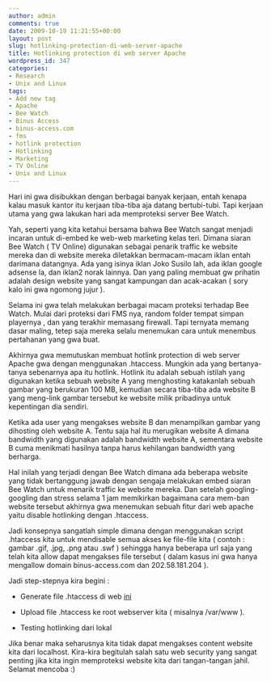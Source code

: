 ```yaml
---
author: admin
comments: true
date: 2009-10-19 11:21:55+00:00
layout: post
slug: hotlinking-protection-di-web-server-apache
title: Hotlinking protection di web server Apache
wordpress_id: 347
categories:
- Research
- Unix and Linux
tags:
- Add new tag
- Apache
- Bee Watch
- Binus Access
- binus-access.com
- fms
- hotlink protection
- Hotlinking
- Marketing
- TV Online
- Unix and Linux
---
```


Hari ini gwa disibukkan dengan berbagai banyak kerjaan, entah kenapa kalau masuk kantor itu kerjaan tiba-tiba aja datang bertubi-tubi. Tapi kerjaan utama yang gwa lakukan hari ada memproteksi server Bee Watch. 

Yah, seperti yang kita ketahui bersama bahwa Bee Watch sangat menjadi incaran untuk di-embed ke web-web marketing kelas teri. Dimana siaran Bee Watch ( TV Online) digunakan sebagai penarik traffic ke website mereka dan di website mereka diletakkan bermacam-macam iklan entah darimana datangnya. Ada yang isinya iklan Joko Susilo lah, ada iklan google adsense la, dan iklan2 norak lainnya. Dan yang paling membuat gw prihatin adalah design website yang sangat kampungan dan acak-acakan ( sory kalo ini gwa ngomong jujur ).  

Selama ini gwa telah melakukan berbagai macam proteksi terhadap Bee Watch. Mulai dari proteksi dari FMS nya, random folder tempat simpan playernya , dan yang terakhir memasang firewall. Tapi ternyata memang dasar maling, tetep saja mereka selalu menemukan cara untuk menembus pertahanan yang gwa buat.

Akhirnya gwa memutuskan membuat hotlink protection di web server Apache gwa dengan menggunakan .htaccess. Mungkin ada yang bertanya-tanya sebenarnya apa itu hotlink. Hotlink itu adalah sebuah istilah yang digunakan ketika sebuah website A yang menghosting katakanlah sebuah gambar yang berukuran 100 MB, kemudian secara tiba-tiba ada website B yang meng-link gambar tersebut ke website milik pribadinya untuk kepentingan dia sendiri.

Ketika ada user yang mengakses website B dan menampilkan gambar yang dihosting oleh website A. Tentu saja hal itu merugikan website A dimana bandwidth yang digunakan adalah bandwidth website A, sementara website B cuma menikmati hasilnya tanpa harus kehilangan bandwidth yang berharga.

Hal inilah yang terjadi dengan Bee Watch dimana ada beberapa website yang tidak bertanggung jawab dengan sengaja melakukan embed siaran Bee Watch untuk menarik traffic ke website mereka. Dan setelah googling-googling dan stress selama 1 jam memikirkan bagaimana cara mem-ban website tersebut akhirnya gwa menemukan sebuah fitur dari web apache yaitu disable hotlinking dengan .htaccess.

Jadi konsepnya sangatlah simple dimana dengan menggunakan script .htaccess kita untuk mendisable semua akses ke file-file kita ( contoh : gambar .gif, .jpg, .png atau .swf ) sehingga hanya beberapa url saja yang telah kita allow dapat mengakses file tersebut ( dalam kasus ini gwa hanya mengallow domain binus-access.com dan 202.58.181.204 ).

Jadi step-stepnya kira begini :

  * Generate file .htaccess di web [ini](http://tools.dynamicdrive.com/userban/)
	
  * Upload file .htaccess ke root webserver kita ( misalnya /var/www ).
	
  * Testing hotlinking dari lokal

Jika benar maka seharusnya kita tidak dapat mengakses content website kita dari localhost. Kira-kira begitulah salah satu web security yang sangat penting jika kita ingin memproteksi website kita dari tangan-tangan jahil. Selamat mencoba :)
